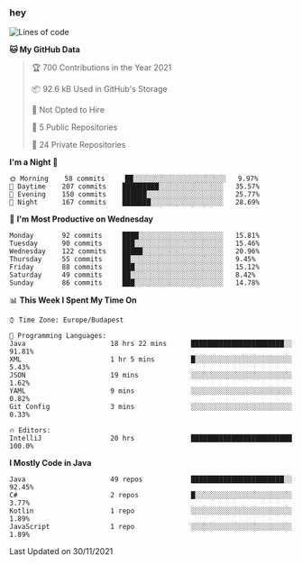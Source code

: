 ### hey

<!--START_SECTION:waka-->
![Lines of code](https://img.shields.io/badge/From%20Hello%20World%20I%27ve%20Written-470893%20lines%20of%20code-blue)

**🐱 My GitHub Data** 

> 🏆 700 Contributions in the Year 2021
 > 
> 📦 92.6 kB Used in GitHub's Storage 
 > 
> 🚫 Not Opted to Hire
 > 
> 📜 5 Public Repositories 
 > 
> 🔑 24 Private Repositories  
 > 
**I'm a Night 🦉** 

```text
🌞 Morning    58 commits     ██░░░░░░░░░░░░░░░░░░░░░░░   9.97% 
🌆 Daytime    207 commits    █████████░░░░░░░░░░░░░░░░   35.57% 
🌃 Evening    150 commits    ██████░░░░░░░░░░░░░░░░░░░   25.77% 
🌙 Night      167 commits    ███████░░░░░░░░░░░░░░░░░░   28.69%

```
📅 **I'm Most Productive on Wednesday** 

```text
Monday       92 commits     ████░░░░░░░░░░░░░░░░░░░░░   15.81% 
Tuesday      90 commits     ███░░░░░░░░░░░░░░░░░░░░░░   15.46% 
Wednesday    122 commits    █████░░░░░░░░░░░░░░░░░░░░   20.96% 
Thursday     55 commits     ██░░░░░░░░░░░░░░░░░░░░░░░   9.45% 
Friday       88 commits     ███░░░░░░░░░░░░░░░░░░░░░░   15.12% 
Saturday     49 commits     ██░░░░░░░░░░░░░░░░░░░░░░░   8.42% 
Sunday       86 commits     ███░░░░░░░░░░░░░░░░░░░░░░   14.78%

```


📊 **This Week I Spent My Time On** 

```text
⌚︎ Time Zone: Europe/Budapest

💬 Programming Languages: 
Java                     18 hrs 22 mins      ███████████████████████░░   91.81% 
XML                      1 hr 5 mins         █░░░░░░░░░░░░░░░░░░░░░░░░   5.43% 
JSON                     19 mins             ░░░░░░░░░░░░░░░░░░░░░░░░░   1.62% 
YAML                     9 mins              ░░░░░░░░░░░░░░░░░░░░░░░░░   0.82% 
Git Config               3 mins              ░░░░░░░░░░░░░░░░░░░░░░░░░   0.33%

🔥 Editors: 
IntelliJ                 20 hrs              █████████████████████████   100.0%

```

**I Mostly Code in Java** 

```text
Java                     49 repos            ███████████████████████░░   92.45% 
C#                       2 repos             █░░░░░░░░░░░░░░░░░░░░░░░░   3.77% 
Kotlin                   1 repo              ░░░░░░░░░░░░░░░░░░░░░░░░░   1.89% 
JavaScript               1 repo              ░░░░░░░░░░░░░░░░░░░░░░░░░   1.89%

```



 Last Updated on 30/11/2021
<!--END_SECTION:waka-->
